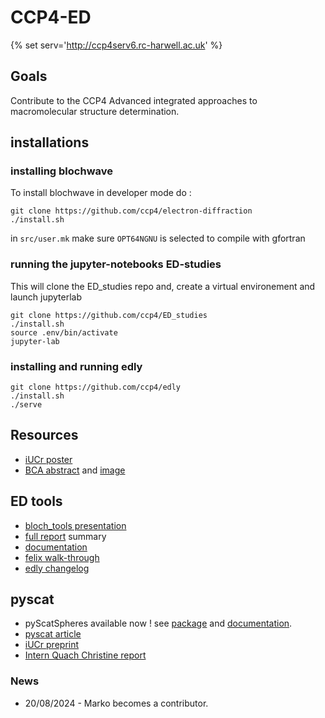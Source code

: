 # CCP4-ED

{% set serv='http://ccp4serv6.rc-harwell.ac.uk' %}


## Goals
Contribute to the CCP4 Advanced integrated approaches to macromolecular structure determination.

## installations
### installing blochwave
To install blochwave in developer mode do :

```
git clone https://github.com/ccp4/electron-diffraction
./install.sh
```

in `src/user.mk` make sure `OPT64NGNU` is selected to compile with gfortran

### running the jupyter-notebooks ED-studies
This will clone the ED_studies repo and, create a virtual environement and launch jupyterlab
```
git clone https://github.com/ccp4/ED_studies
./install.sh
source .env/bin/activate
jupyter-lab
```

### installing and running edly
```
git clone https://github.com/ccp4/edly
./install.sh
./serve
```

<!-- ## WP4 BBSRC grant
- [ ] Use and develop electron diffraction simulation tools including
    - [x] Dynamical diffraction
    - [ ] inelastic scattering
    - [ ] defects/disorder
    - [ ] solvent scattering
    - [ ] partial coherency
    - [ ] Thermal diffuse scattering
- [ ] Simulate multiple scattering in macromolecular crystals
    - [ ] glycine
- [ ] Identify corrections opportunities at the scaling stage in DIALS -->

## Resources
- [iUCr poster](/documents/iUCr2021/poster.pdf)
- [BCA abstract](/documents/BCA2022/abstract.txt) and [image](/documents/BCA2022/BCA_slide.jpg)

<!-- - [latest slides](/documents/presentations/2021-01-13.pdf) -->
<!-- - [main report](/documents/report/report.pdf) -->
<!-- - [iUCr abstract](/documents/iUCr2021/abstract.txt) -->

## ED tools
- [bloch_tools presentation](/documents/bloch_tools.mp4)
- [full report]({{serv}}:8010/report.html) summary
- [documentation]({{serv}}:8001)
- [felix walk-through](projects/felix)
- [edly changelog](projects/edly)

<!-- - [tests report]({{serv}}:8010/report.html)
- [code coverage]({{serv}}:8011/index.html) -->

<!-- ### jupyter notebook
Login and run examples on [jupyter](http://badb.rc-harwell.ac.uk:8888/?token=d833dd4e672d23bf3075baf9f20ed960bc30df2d0270c095):

- multislice :
    - example_0.ipynb : A comprehensive tutorial on running a multislice simulation with the TEMSIM package.
    - Silicon : Some examples playing with the parameters of the multislice algorithm.
    - ireloh : TEMSIM simulation -->

## pyscat
- pyScatSpheres available now ! see [package](https://pypi.org/project/pyScatSpheres/) and [documentation](https://pyscatspheres.readthedocs.io/en/latest/).
- [pyscat article](/documents/articles/pyscat.pdf)
- [iUCr preprint](/documents/articles/iUCr_drevon2022.pdf)
- [Intern Quach Christine report](/documents/report_CQ_2021.pdf)

### News
- 20/08/2024 - Marko becomes a contributor. 

